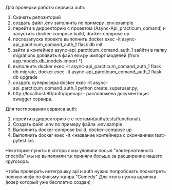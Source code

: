 Для проверки работы сервиса auth:
1. Скачать репозиторий
2. создать файл .env заполнить по примеру .env.example
3. перейти в дирректорию с проектом (Async-Api_practicum_comand) и запустить docker-compose build, docker-compose up
4. послезапуска проекта выполнить docker exec -it async-api_parcticum_comand_auth_1 flask db init
5. зайти в контейнер async-api_parcticum_comand_auth_1 заййти в папку migrations добавить в файл env.py импорт моделей (from app.models.db_models import *)
6. выполнить docker exec -it async-api_parcticum_comand_auth_1 flask db migrate, docker exec -it async-api_parcticum_comand_auth_1 flask db upgrade
7. создать суперюзера docker exec -it async-api_parcticum_comand_auth_1 python create_superuser.py,
8. http://localhost:80/auth/openapi - расположена документация swagger сервира.


Для тестирования сервиса auth:
1. перейти в дирректорию c с тестами(auth/tests/functional).
2. Создать файл .env по примеру файла .env.sample
3. Выполнить docker-compose build, docker-compose up
4. Выполнить docker exec -it <название контейнера c окончанием test> pytest src

Некоторые пункты в которых мы уловили посыл "альтернативного способа" мы не выполняли т.к приняли больше за расширение нашего кругозора.


Чтобы проверить интеграшку api и auth нужно попробовать посмотреть полную инфу по фильму жанра "Comedy"
Для этого нужна админка (юзер который уже бесплатно создан)
